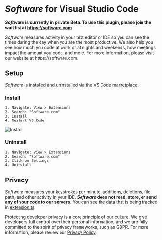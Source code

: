 # *Software* for Visual Studio Code

***Software* is currently in private Beta. To use this plugin, please join the wait list at https://software.com**

*Software* measures activity in your text editor or IDE so you can see the times during the day when you are the most productive. We also help you see how much you code at work or at nights and weekends, how meetings impact the amount you code, and more. For more information, please visit our website at https://software.com.

## Setup

*Software* is installed and uninstalled via the VS Code marketplace.

### Install

```
1. Navigate: View > Extensions
2. Search: "Software.com"
3. Install
4. Restart VS Code
```
![Install](https://s3-us-west-1.amazonaws.com/swdc-static-assets/vs-code-install.gif)

### Uninstall

```
1. Navigate: View > Extensions
2. Search: "Software.com"
3. Click on Settings 
4. Uninstall
```

## Privacy

*Software* measures your keystrokes per minute, additions, deletions, file path, and other activity in your IDE. ***Software* does not read, store, or send any of your code to our servers.** You can see the data that is being tracked in [extension.ts](extension.ts).

Protecting developer privacy is a core principle of our culture. We give developers full control over their personal information, and we are fully committed to the spirit of privacy frameworks, such as GDPR. For more information, please review our [Privacy Policy](https://software.com/privacy-policy).

